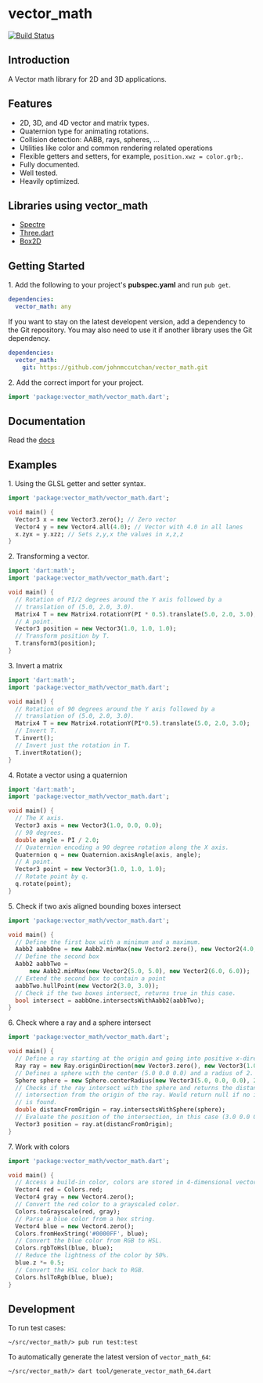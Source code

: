 # vector_math

[![Build Status](https://drone.io/johnmccutchan/vector_math/status.png)](https://drone.io/johnmccutchan/vector_math/latest)

## Introduction

A Vector math library for 2D and 3D applications.

## Features

* 2D, 3D, and 4D vector and matrix types.
* Quaternion type for animating rotations.
* Collision detection: AABB, rays, spheres, ...
* Utilities like color and common rendering related operations
* Flexible getters and setters, for example, ```position.xwz = color.grb;```.
* Fully documented.
* Well tested.
* Heavily optimized.


## Libraries using vector_math

* [Spectre](http://github.com/johnmccutchan/spectre)
* [Three.dart](https://github.com/threeDart/)
* [Box2D](https://github.com/dominichamon/dart-box2d)

## Getting Started

1\. Add the following to your project's **pubspec.yaml** and run ```pub get```.

```yaml
dependencies:
  vector_math: any
```

If you want to stay on the latest developent version, add a dependency to the 
Git repository. You may also need to use it if another library uses the Git 
dependency.

```yaml
dependencies:
  vector_math:
    git: https://github.com/johnmccutchan/vector_math.git
```

2\. Add the correct import for your project. 

```dart
import 'package:vector_math/vector_math.dart';
```

## Documentation

Read the [docs](http://www.dartdocs.org/documentation/vector_math/latest/index.html#vector_math)

## Examples

1\. Using the GLSL getter and setter syntax.

```dart
import 'package:vector_math/vector_math.dart';

void main() {
  Vector3 x = new Vector3.zero(); // Zero vector
  Vector4 y = new Vector4.all(4.0); // Vector with 4.0 in all lanes
  x.zyx = y.xzz; // Sets z,y,x the values in x,z,z
}
``` 

2\. Transforming a vector.


```dart
import 'dart:math';
import 'package:vector_math/vector_math.dart';

void main() {
  // Rotation of PI/2 degrees around the Y axis followed by a
  // translation of (5.0, 2.0, 3.0).
  Matrix4 T = new Matrix4.rotationY(PI * 0.5).translate(5.0, 2.0, 3.0);
  // A point.
  Vector3 position = new Vector3(1.0, 1.0, 1.0);
  // Transform position by T.
  T.transform3(position);
}
```

3\. Invert a matrix

```dart
import 'dart:math';
import 'package:vector_math/vector_math.dart';

void main() {
  // Rotation of 90 degrees around the Y axis followed by a
  // translation of (5.0, 2.0, 3.0).
  Matrix4 T = new Matrix4.rotationY(PI*0.5).translate(5.0, 2.0, 3.0);
  // Invert T.
  T.invert();
  // Invert just the rotation in T.
  T.invertRotation();
}
```

4\. Rotate a vector using a quaternion

```dart
import 'dart:math';
import 'package:vector_math/vector_math.dart';

void main() {
  // The X axis.
  Vector3 axis = new Vector3(1.0, 0.0, 0.0);
  // 90 degrees.
  double angle = PI / 2.0;
  // Quaternion encoding a 90 degree rotation along the X axis.
  Quaternion q = new Quaternion.axisAngle(axis, angle);
  // A point.
  Vector3 point = new Vector3(1.0, 1.0, 1.0);
  // Rotate point by q.
  q.rotate(point);
}
```

5\. Check if two axis aligned bounding boxes intersect

```dart
import 'package:vector_math/vector_math.dart';

void main() {
  // Define the first box with a minimum and a maximum.
  Aabb2 aabbOne = new Aabb2.minMax(new Vector2.zero(), new Vector2(4.0, 4.0));
  // Define the second box
  Aabb2 aabbTwo =
      new Aabb2.minMax(new Vector2(5.0, 5.0), new Vector2(6.0, 6.0));
  // Extend the second box to contain a point
  aabbTwo.hullPoint(new Vector2(3.0, 3.0));
  // Check if the two boxes intersect, returns true in this case.
  bool intersect = aabbOne.intersectsWithAabb2(aabbTwo);
}
```

6\. Check where a ray and a sphere intersect

```dart
import 'package:vector_math/vector_math.dart';

void main() {
  // Define a ray starting at the origin and going into positive x-direction.
  Ray ray = new Ray.originDirection(new Vector3.zero(), new Vector3(1.0, 0.0, 0.0));
  // Defines a sphere with the center (5.0 0.0 0.0) and a radius of 2.
  Sphere sphere = new Sphere.centerRadius(new Vector3(5.0, 0.0, 0.0), 2.0);
  // Checks if the ray intersect with the sphere and returns the distance of the
  // intersection from the origin of the ray. Would return null if no intersection
  // is found.
  double distancFromOrigin = ray.intersectsWithSphere(sphere);
  // Evaluate the position of the intersection, in this case (3.0 0.0 0.0).
  Vector3 position = ray.at(distancFromOrigin);
}
```

7\. Work with colors

```dart
import 'package:vector_math/vector_math.dart';

void main() {
  // Access a build-in color, colors are stored in 4-dimensional vectors.
  Vector4 red = Colors.red;
  Vector4 gray = new Vector4.zero();
  // Convert the red color to a grayscaled color.
  Colors.toGrayscale(red, gray);
  // Parse a blue color from a hex string.
  Vector4 blue = new Vector4.zero();
  Colors.fromHexString('#0000FF', blue);
  // Convert the blue color from RGB to HSL.
  Colors.rgbToHsl(blue, blue);
  // Reduce the lightness of the color by 50%.
  blue.z *= 0.5;
  // Convert the HSL color back to RGB.
  Colors.hslToRgb(blue, blue);
}
```

## Development

To run test cases:

```
~/src/vector_math/> pub run test:test
```

To automatically generate the latest version of ```vector_math_64```:

```
~/src/vector_math/> dart tool/generate_vector_math_64.dart
```

